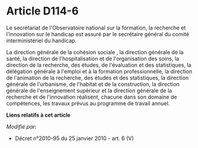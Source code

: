 # Article D114-6

Le secrétariat de l'Observatoire national sur la formation, la recherche et l'innovation sur le handicap est assuré par le
secrétaire général du comité interministériel du handicap. 

La      direction générale de la cohésion sociale , la direction générale de la santé, la direction de l'hospitalisation et
de l'organisation des soins, la direction de la recherche, des études, de l'évaluation et des statistiques, la délégation
générale à l'emploi et à la formation professionnelle, la direction de l'animation de la recherche, des études et des
statistiques, la direction générale de l'urbanisme, de l'habitat et de la construction, la direction générale de
l'enseignement supérieur et la direction générale de la recherche et de l'innovation réalisent, chacune dans son domaine de
compétences, les travaux prévus au programme de travail annuel.

**Liens relatifs à cet article**

_Modifié par_:

  - Décret n°2010-95 du 25 janvier 2010 - art. 6 (V)
